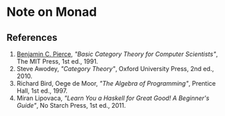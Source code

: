 # Note on Monad

##  References
1. [Benjamin C. Pierce](http://www.cis.upenn.edu/~bcpierce/), _"Basic Category Theory for Computer Scientists"_, The MIT Press, 1st ed., 1991.
1. Steve Awodey, _"Category Theory"_, Oxford University Press, 2nd ed., 2010.
1. Richard Bird, Oege de Moor, _"The Algebra of Programming"_, Prentice Hall, 1st ed., 1997.
1. Miran Lipovaca, _"Learn You a Haskell for Great Good! A Beginner's Guide"_, No Starch Press, 1st ed., 2011.
